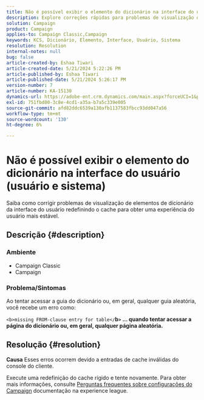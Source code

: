 ```yaml
---
title: Não é possível exibir o elemento do dicionário na interface do usuário (usuário e sistema)
description: Explore correções rápidas para problemas de visualização de elementos de dicionário da interface do usuário.
solution: Campaign
product: Campaign
applies-to: Campaign Classic,Campaign
keywords: KCS, Dicionário, Elemento, Interface, Usuário, Sistema
resolution: Resolution
internal-notes: null
bug: false
article-created-by: Eshaa Tiwari
article-created-date: 5/21/2024 5:22:26 PM
article-published-by: Eshaa Tiwari
article-published-date: 5/21/2024 5:26:17 PM
version-number: 7
article-number: KA-15130
dynamics-url: https://adobe-ent.crm.dynamics.com/main.aspx?forceUCI=1&pagetype=entityrecord&etn=knowledgearticle&id=94aeecad-9617-ef11-9f8a-6045bd006793
exl-id: 751fbd00-3c8e-4cd1-a35a-b7a5c339e005
source-git-commit: afd82ddc6539a130afb1137583fbcc93dd047a56
workflow-type: tm+mt
source-wordcount: '130'
ht-degree: 6%

---
```


# Não é possível exibir o elemento do dicionário na interface do usuário (usuário e sistema)


Saiba como corrigir problemas de visualização de elementos de dicionário da interface do usuário redefinindo o cache para obter uma experiência do usuário mais estável.

## Descrição {#description}


### <b>Ambiente</b>

- Campaign Classic
- Campaign


### <b>Problema/Sintomas</b>

Ao tentar acessar a guia do dicionário ou, em geral, qualquer guia aleatória, você recebe um erro como:

`<b>missing FROM-clause entry for table</`<b>b`>` ... quando tentar acessar a página do dicionário ou, em geral, qualquer página aleatória.</b>


## Resolução {#resolution}





<b>Causa</b>
Esses erros ocorrem devido a entradas de cache inválidas do console do cliente.



Execute uma redefinição do cache rígido e tente novamente. Para obter mais informações, consulte [Perguntas frequentes sobre configurações do Campaign](https://experienceleague.adobe.com/docs/campaign-classic/using/getting-started/starting-with-adobe-campaign/faq/faq-campaign-config.html?lang=en) documentação na experience league.


<br>
